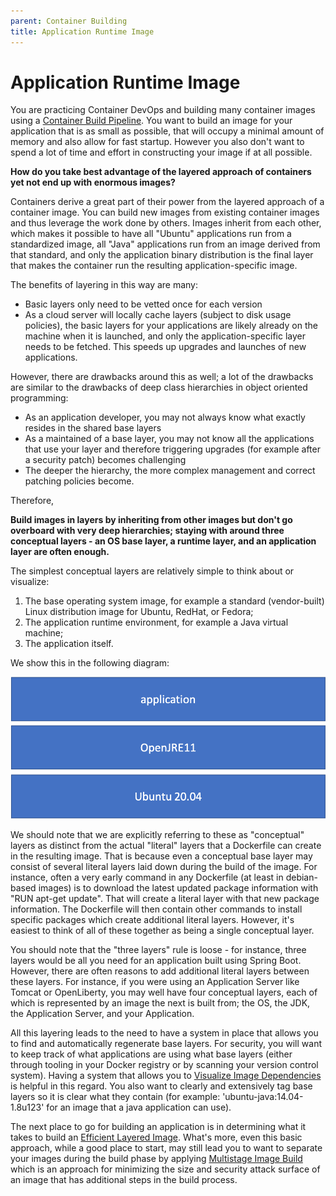 ```yaml
---
parent: Container Building
title: Application Runtime Image
---
```

# Application Runtime Image

You are practicing Container DevOps and building many container images using a [Container Build Pipeline](docker-build-pipeline.md).  You want to build an image for your application that is as small as possible, that will occupy a minimal amount of memory and also allow for fast startup.  However you also don't want to spend a lot of time and effort in constructing your image if at all possible.

**How do you take best advantage of the layered approach of containers yet not end up with enormous images?**

Containers derive a great part of their power from the layered approach of a container image. You can build new images from existing container images and thus leverage the work done by others. Images inherit from each other, which makes it possible to have all "Ubuntu" applications run from a standardized image, all "Java" applications run from an image derived from that standard, and only the application binary distribution is the final layer that makes the container run the resulting application-specific image.

The benefits of layering in this way are many:

* Basic layers only need to be vetted once for each version
* As a cloud server will locally cache layers (subject to disk usage policies), the basic layers for your applications are likely already on the machine when it is launched, and only the application-specific layer needs to be fetched. This speeds up upgrades and launches of new applications.

However, there are drawbacks around this as well; a lot of the drawbacks are similar to the drawbacks of deep class hierarchies in object oriented programming:

* As an application developer, you may not always know what exactly resides in the shared base layers
* As a maintained of a base layer, you may not know all the applications that use your layer and therefore triggering upgrades (for example after a security patch) becomes challenging
* The deeper the hierarchy, the more complex management and correct patching policies become.

Therefore,

**Build images in layers by inheriting from other images but don't go overboard with very deep hierarchies; staying with around three conceptual layers - an OS base layer, a runtime layer, and an application layer are often enough.**

The simplest conceptual layers are relatively simple to think about or visualize:

1. The base operating system image, for example a standard (vendor-built) Linux distribution image for Ubuntu, RedHat, or Fedora; 
2. The application runtime environment, for example a Java virtual machine;
3. The application itself.

We show this in the following diagram:

![Image Layers](../assets/ConceptualLayers.png)

We should note that we are explicitly referring to these as "conceptual" layers as distinct from the actual "literal" layers that a Dockerfile can create in the resulting image.  That is because even a conceptual base layer may consist of several literal layers laid down during the build of the image. For instance, often a very early command in any Dockerfile (at least in debian-based images) is to download the latest updated package information with "RUN apt-get update".  That will create a literal layer with that new package information.  The Dockerfile will then contain other commands to install specific packages which create additional literal layers.  However, it's easiest to think of all of these together as being a single conceptual layer. 

You should note that the "three layers" rule is loose - for instance, three layers would be all you need for an application built using Spring Boot. However, there are often reasons to add additional literal layers between these layers.  For instance, if you were using an Application Server like Tomcat or OpenLiberty, you may well have four conceptual layers, each of which is represented by an image the next is built from; the OS, the JDK, the Application Server, and your Application.  

All this layering leads to the need to have a system in place that allows you to find and automatically regenerate base layers. For security, you will want to keep track of what applications are using what base layers (either through tooling in your Docker registry or by scanning your version control system). Having a system that allows you to [Visualize Image Dependencies](Visualize-Image-Dependencies.md) is helpful in this regard. You also want to clearly and extensively tag base layers so it is clear what they contain (for example: 'ubuntu-java:14.04-1.8u123' for an image that a java application can use). 

The next place to go for building an application is in determining what it takes to build an [Efficient Layered Image](Efficient-Layered-Image.md).  What's more, even this basic approach, while a good place to start, may still lead you to want to separate your images during the build phase by applying [Multistage Image Build](multistage-image-build.md) which is an approach for minimizing the size and security attack surface of an image that has additional steps in the build process.  
